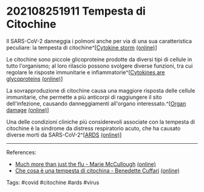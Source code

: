 # 202108251911 Tempesta di Citochine

Il SARS-CoV-2 danneggia i polmoni anche per via di una sua caratteristica peculiare: la tempesta di citochine^[[Cytokine storm](Much%20more%20than%20just%20the%20flu%20-%20Marie%20McCullough.md#^b11cd6) [(online)](https://www.inquirer.com/health/coronavirus/inq/coronavirus-symptoms-affects-organs-human-body-20200821.html)]

Le citochine sono piccole glicoproteine prodotte da diversi tipi di cellule in tutto l'organismo; al loro rilascio possono svolgere diverse funzioni, tra cui regolare le risposte immunitarie e infiammatorie^[[Cytokines are glycoproteins](Che%20cosa%20è%20una%20tempesta%20di%20citochina%20-%20Benedette%20Cuffari.md#^0df3e6) [(online)](https://www.news-medical.net/health/What-is-Cytokine-Storm.aspx)]

La sovrapproduzione di citochine causa una maggiore risposta delle cellule immunitarie, che permette a più anticorpi di raggiungere il sito dell'infezione, causando danneggiamenti all'organo interessato.^[[Organ damage](Che%20cosa%20è%20una%20tempesta%20di%20citochina%20-%20Benedette%20Cuffari.md#^4ece8a) [(online)](https://www.news-medical.net/health/What-is-Cytokine-Storm.aspx)]

Una delle condizioni cliniche più considerevoli associate con la tempesta di citochine è la sindrome da distress respiratorio acuto, che ha causato diverse morti da SARS-CoV-2^[[ARDS](Che%20cosa%20è%20una%20tempesta%20di%20citochina%20-%20Benedette%20Cuffari.md#^b6b11c) [(online)](https://www.news-medical.net/health/What-is-Cytokine-Storm.aspx)]

---

References:
- [Much more than just the flu - Marie McCullough](Much%20more%20than%20just%20the%20flu%20-%20Marie%20McCullough.md) [(online)](https://www.inquirer.com/health/coronavirus/inq/coronavirus-symptoms-affects-organs-human-body-20200821.html)
- [Che cosa è una tempesta di citochina - Benedette Cuffari](Che%20cosa%20è%20una%20tempesta%20di%20citochina%20-%20Benedette%20Cuffari.md) [(online)](https://www.news-medical.net/health/What-is-Cytokine-Storm.aspx)

Tags:
	#covid 
	#citochine
	#ards
	#virus